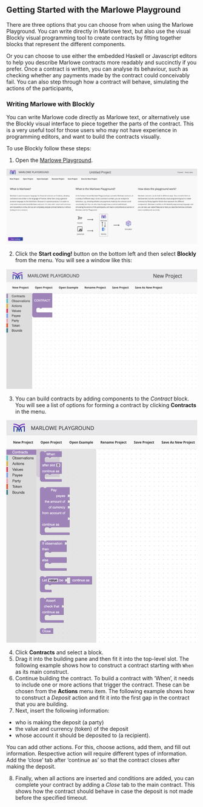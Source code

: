 ## Getting Started with the Marlowe Playground
There are three options that you can choose from when using the Marlowe Playground. You can write directly in Marlowe text, but also use the visual Blockly visual programming tool to create contracts by fitting together blocks that represent the different components. 

Or you can choose to use either the embedded Haskell or Javascript editors to help you describe Marlowe contracts more readably and succinctly if you prefer. Once a contract is written, you can analyse its behaviour, such as checking whether any payments made by the contract could conceivably fail. You can also step through how a contract will behave, simulating the actions of the participants,

### Writing Marlowe with Blockly 
You can write Marlowe code directly as Marlowe text, or alternatively use the Blockly visual interface to piece together the parts of the contract. This is a very useful tool for those users who may not have experience in programming editors, and want to build the contracts visually.


To use Blockly follow these steps:
1. Open the [Marlowe Playground](https://alpha.marlowe.iohkdev.io/#/).

![landing page](landing-page.png)

2. Click the **Start coding!** button on the bottom left and then select **Blockly** from the menu.
You will see a window like this:

![Blockly](blockly.png)

3. You can build contracts by adding components to the *Contract* block. You will see a list of options for forming a contract by clicking **Contracts** in the menu. 

![Blockly](blockly-contracts.png)

4. Click **Contracts** and select a block. 
5. Drag it into the building pane and then fit it into the top-level slot. 
 The following example shows how to construct a contract starting with  `When` as its main construct.
6. Continue building the contract. To build a contract with ‘When’, it needs to include one or more actions that trigger the contract. These can be chosen from the **Actions** menu item.
The following example shows how to construct a *Deposit* action and fit it into the first gap in the contract that you are building. 
7. Next, insert the following information:
  - who is making the deposit (a party)
  - the value and currency (token) of the deposit
  - whose account it should be deposited to (a recipient).

You can add other actions. For this, choose actions, add them, and fill out information. Respective action will require different types of information.  Add the ‘close’ tab after ‘continue as’ so that the contract closes after making the deposit. 

8. Finally, when all actions are inserted and conditions are added, you can complete your contract by adding a *Close* tab to the main contract. This shows how the contract should behave in case the deposit is not made before the specified timeout. 



